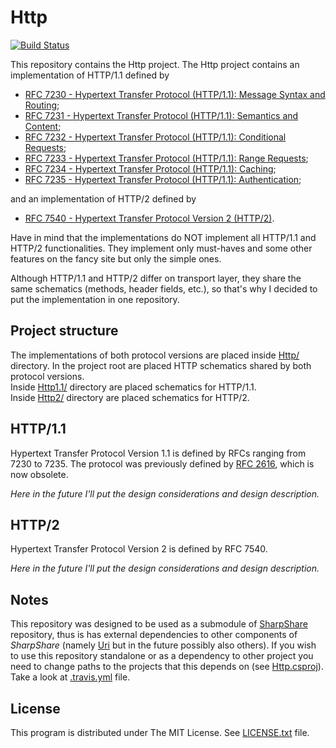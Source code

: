 # Http

[![Build Status](https://travis-ci.com/nathiss/Http.svg?branch=master)](https://travis-ci.com/nathiss/Http)

This repository contains the Http project. The Http project contains an implementation of HTTP/1.1 defined by

* [RFC 7230 - Hypertext Transfer Protocol (HTTP/1.1): Message Syntax and Routing](https://tools.ietf.org/html/rfc7230);
* [RFC 7231 - Hypertext Transfer Protocol (HTTP/1.1): Semantics and Content](https://tools.ietf.org/html/rfc7231);
* [RFC 7232 - Hypertext Transfer Protocol (HTTP/1.1): Conditional Requests](https://tools.ietf.org/html/rfc7232);
* [RFC 7233 - Hypertext Transfer Protocol (HTTP/1.1): Range Requests](https://tools.ietf.org/html/rfc7233);
* [RFC 7234 - Hypertext Transfer Protocol (HTTP/1.1): Caching](https://tools.ietf.org/html/rfc7234);
* [RFC 7235 - Hypertext Transfer Protocol (HTTP/1.1): Authentication](https://tools.ietf.org/html/rfc7235);

and an implementation of HTTP/2 defined by

* [RFC 7540 - Hypertext Transfer Protocol Version 2 (HTTP/2)](https://tools.ietf.org/html/rfc7540).

Have in mind that the implementations do NOT implement all HTTP/1.1 and HTTP/2 functionalities.
They implement only must-haves and some other features on the fancy site but only the simple ones.

Although HTTP/1.1 and HTTP/2 differ on transport layer, they share the same schematics (methods, header fields, etc.),
so that's why I decided to put the implementation in one repository.

## Project structure

The implementations of both protocol versions are placed inside [Http/](./Http) directory. In the project root are placed
HTTP schematics shared by both protocol versions.\
Inside [Http1.1/](./Http/Http1.1) directory are placed schematics for HTTP/1.1.\
Inside [Http2/](./Http/Http2) directory are placed schematics for HTTP/2.

## HTTP/1.1

Hypertext Transfer Protocol Version 1.1 is defined by RFCs ranging from 7230 to 7235. The protocol was previously defined
by [RFC 2616](https://tools.ietf.org/html/rfc2616), which is now obsolete.

*Here in the future I'll put the design considerations and design description.*

## HTTP/2

Hypertext Transfer Protocol Version 2 is defined by RFC 7540.

*Here in the future I'll put the design considerations and design description.*

## Notes

This repository was designed to be used as a submodule of [SharpShare](https://github.com/nathiss/SharpShare) repository, thus
is has external dependencies to other components of *SharpShare* (namely [Uri](https://github.com/nathiss/Uri) but in the future
possibly also others). If you wish to use this repository standalone or as a dependency to other project you need to change paths
to the projects that this depends on (see [Http.csproj](Http/Http.csproj)). Take a look at [.travis.yml](.travis.yml) file.

## License

This program is distributed under The MIT License. See [LICENSE.txt](LICENSE.txt) file.
